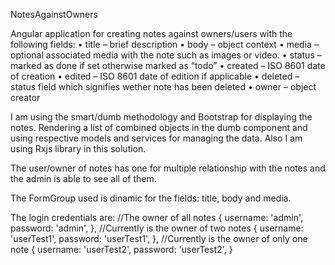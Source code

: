 NotesAgainstOwners

Angular application for creating notes against owners/users with the following fields:
    • title – brief description
    • body – object context
    • media – optional associated media with the note such as images or video.
    • status – marked as done if set otherwise marked as “todo”
    • created – ISO 8601 date of creation
    • edited – ISO 8601 date of edition if applicable
    • deleted – status field which signifies wether note has been deleted
    • owner – object creator

I am using the smart/dumb methodology and Bootstrap for displaying the notes.
Rendering a list of combined objects in the dumb component and using respective models and services for managing the data.
Also I am using Rxjs library in this solution.

The user/owner of notes has one for multiple relationship with the notes and the admin is able to see all of them.

The FormGroup used is dinamic for the fields: title, body and media.

The login credentials are:
    //The owner of all notes
    {
        username: 'admin', 
        password: 'admin',
    },
    //Currently is the owner of two notes
    {
        username: 'userTest1', 
        password: 'userTest1',
    },
    //Currently is the owner of only one note
    {
        username: 'userTest2', 
        password: 'userTest2',
    }